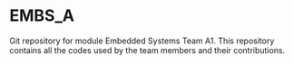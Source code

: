 # EMBS_A
Git repository for module Embedded Systems Team A1. This repository contains all the codes used by the team members and their contributions.

